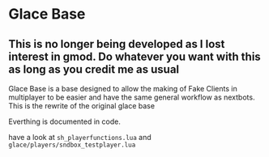 # Glace Base
## This is no longer being developed as I lost interest in gmod. Do whatever you want with this as long as you credit me as usual

Glace Base is a base designed to allow the making of Fake Clients in multiplayer to be easier and have the same general workflow as nextbots. This is the rewrite of the original glace base

Everthing is documented in code.

have a look at `sh_playerfunctions.lua` and `glace/players/sndbox_testplayer.lua`
